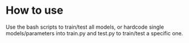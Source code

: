 # How to use
Use the bash scripts to train/test all models, or hardcode single models/parameters into train.py and test.py to train/test a specific one.

